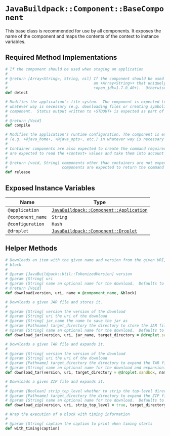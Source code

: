 # `JavaBuildpack::Component::BaseComponent`
This base class is recommended for use by all components.  It exposes the name of the component and maps the contents of the context to instance variables.

## Required Method Implementations

```ruby
# If the component should be used when staging an application
#
# @return [Array<String>, String, nil] If the component should be used when staging the application, a +String+ or
#                                      an +Array<String>+ that uniquely identifies the component (e.g.
#                                      +open_jdk=1.7.0_40+).  Otherwise, +nil+.
def detect

# Modifies the application's file system.  The component is expected to transform the application's file system in
# whatever way is necessary (e.g. downloading files or creating symbolic links) to support the function of the
# component.  Status output written to +STDOUT+ is expected as part of this invocation.
#
# @return [Void]
def compile

# Modifies the application's runtime configuration. The component is expected to transform members of the +context+
# (e.g. +@java_home+, +@java_opts+, etc.) in whatever way is necessary to support the function of the component.
#
# Container components are also expected to create the command required to run the application.  These components
# are expected to read the +context+ values and take them into account when creating the command.
#
# @return [void, String] components other than containers are not expected to return any value.  Container
#                        components are expected to return the command required to run the application.
def release
```

## Exposed Instance Variables

| Name | Type
| ---- | ----
| `@application` | [`JavaBuildpack::Component::Application`][]
| `@component_name` | `String`
| `@configuration` | `Hash`
| `@droplet` | [`JavaBuildpack::Component::Droplet`][]

## Helper Methods

```ruby
# Downloads an item with the given name and version from the given URI, then yields the resultant file to the given
# block.
#
# @param [JavaBuildpack::Util::TokenizedVersion] version
# @param [String] uri
# @param [String] name an optional name for the download.  Defaults to +@component_name+.
# @return [Void]
def download(version, uri, name = @component_name, &block)

# Downloads a given JAR file and stores it.
#
# @param [String] version the version of the download
# @param [String] uri the uri of the download
# @param [String] jar_name the name to save the jar as
# @param [Pathname] target_directory the directory to store the JAR file in.  Defaults to the component's sandbox.
# @param [String] name an optional name for the download.  Defaults to +@component_name+.
def download_jar(version, uri, jar_name, target_directory = @droplet.sandbox, name = @component_name)

# Downloads a given TAR file and expands it.
#
# @param [String] version the version of the download
# @param [String] uri the uri of the download
# @param [Pathname] target_directory the directory to expand the TAR file to.  Defaults to the component's sandbox.
# @param [String] name an optional name for the download and expansion.  Defaults to +@component_name+.
def download_tar(version, uri, target_directory = @droplet.sandbox, name = @component_name)

# Downloads a given ZIP file and expands it.
#
# @param [Boolean] strip_top_level whether to strip the top-level directory when expanding. Defaults to +true+.
# @param [Pathname] target_directory the directory to expand the ZIP file to.  Defaults to the component's sandbox.
# @param [String] name an optional name for the download.  Defaults to +@component_name+.
def download_zip(version, uri, strip_top_level = true, target_directory = @droplet.sandbox, name = @component_name)

# Wrap the execution of a block with timing information
#
# @param [String] caption the caption to print when timing starts
def with_timing(caption)
```

[`JavaBuildpack::Component::Application`]: extending-application.md
[`JavaBuildpack::Component::Droplet`]: extending-droplet.md

